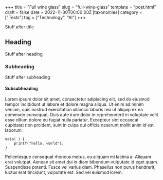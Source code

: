 +++
title = "Full wine glass"
slug = "full-wine-glass"
template = "post.html"
draft = false
date = 2022-11-30T00:00:00Z
[taxonomies]
category = ["Tests"]
tag = ["Technology", "AI"]
+++

Stuff after title

## Heading

Stuff after heading

### Subheading

Stuff after subheading

#### Subsubheading

Lorem ipsum dolor sit amet, consectetur adipiscing elit, sed do eiusmod tempor incididunt ut labore et dolore magna aliqua. Ut enim ad minim veniam, quis nostrud exercitation ullamco laboris nisi ut aliquip ex ea commodo consequat. Duis aute irure dolor in reprehenderit in voluptate velit esse cillum dolore eu fugiat nulla pariatur. Excepteur sint occaecat cupidatat non proident, sunt in culpa qui officia deserunt mollit anim id est laborum.

```
main( ) {
    printf("hello, world");
}
```

Pellentesque consequat rhoncus metus, eu aliquam mi lacinia a. Aliquam erat volutpat. Aenean sit amet dui in diam bibendum vulputate id eget quam. Suspendisse potenti. Fusce vel varius diam. Phasellus non purus hendrerit, luctus erat tincidunt, vulputate est. Sed vel euismod lorem.
